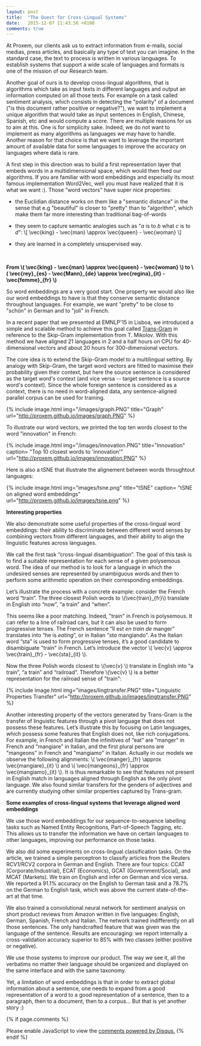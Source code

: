 ```yaml
---
layout: post
title:  "The Quest for Cross-Lingual Systems"
date:   2015-12-07 11:43:56 +0100
comments: true
---
```


At Proxem, our clients ask us to extract information from e-mails, social medias, press articles, and basically any type of text you can imagine. In the standard case, the text to process is written in various languages. To establish systems that support a wide scale of languages and formats is one of the mission of our Research team.

Another goal of ours is to develop cross-lingual algorithms, that is algorithms which take as input texts in different languages and output an information computed on all those texts. For example on a task called sentiment analysis, which consists in detecting the "polarity" of a document ("is this document rather positive or negative?"), we want to implement a unique algorithm that would take as input sentences in English, Chinese, Spanish, etc and would compute a score. There are multiple reasons for us to aim at this. One is for simplicity sake. Indeed, we do not want to implement as many algorithms as languages we may have to handle. Another reason for that choice is that we want to leverage the important amount of available data for some languages to improve the accuracy on languages where data is rare.

A first step in this direction was to build a first representation layer that embeds words in a multidimensional space, which would then feed our algorithms. If you are familiar with word embeddings and especially its most famous implementation Word2Vec, well you must have realized that it is what we want :). Those "word vectors" have super nice properties:

+ the Euclidian distance works on them like a "semantic distance" in the sense that e.g "beautiful" is closer to "pretty" than to "algorithm", which make them far more interesting than traditional bag-of-words

+ they seem to capture semantic analogies such as "*a* is to *b* what *c* is to *d*": \\[ \vec{king} - \vec{man} \approx \vec{queen} - \vec{woman} \\]

+ they are learned in a completely unsupervised way.

<br>

**From \\( \vec{king} - \vec{man} \approx \vec{queen} - \vec{woman} \\) to \\( \vec{rey}\_{es} - \vec{Mann}\_{de} \approx \vec{regina}\_{it} - \vec{femme}\_{fr} \\)**

So word embeddings are a very good start. One property we would also like our word embeddings to have is that they conserve semantic distance throughout languages. For example, we want "pretty" to be close to "schön" in German and to "joli" in French.

In a recent paper that we presented at EMNLP'15 in Lisboa, we introduced a simple and scalable method to achieve this goal called [Trans-Gram][article] in reference to the Skip-Gram implementation from T. Mikolov. With this method we have aligned 21 languages in 2 and a half hours on CPU for 40-dimensional vectors and about 20 hours for 300-dimensional vectors.

The core idea is to extend the Skip-Gram model to a multilingual setting. By analogy with Skip-Gram, the target word vectors are fitted to maximise their probability given their context, but here the source sentence is considered as the target word's context (and vice versa -- target sentence is a source word's context). Since the whole foreign sentence is considered as a context, there is no need in word-aligned data, any sentence-aligned parallel corpus can be used for training.

{% include image.html img="/images/graph.PNG" title="Graph" url="http://proxem.github.io/images/graph.PNG" %}

To illustrate our word vectors, we printed the top ten words closest to the word "innovation" in French:

{% include image.html img="/images/innovation.PNG" title="Innovation" caption= "Top 10 closest words to 'innovation'" url="http://proxem.github.io/images/innovation.PNG" %}

Here is also a tSNE that illustrate the alignement between words throughtout languages:

{% include image.html img="images/tsne.png" title="tSNE" caption= "tSNE on aligned word embeddings" url="http://proxem.github.io/images/tsne.png" %}

**Interesting properties**

We also demonstrate some useful properties of the cross-lingual word embeddings: their ability to discriminate between different word senses by combining vectors from different languages, and their ability to align the linguistic features across languages.

We call the first task “cross-lingual disambiguation”. The goal of this task is to find a suitable representation for each sense of a given polysemous word. The idea of our method is to look for a language in which the undesired senses are represented by unambiguous words and then to perform some arithmetic operation on their corresponding embeddings. 

Let’s illustrate the process with a concrete example: consider the French word “train”. The three closest Polish words to \\(\vec{train}_{fr}\\) translate in English into “now”, “a train” and “when”. 

This seems like a poor matching. Indeed, "train" in French is polysemous. It can refer to a line of railroad cars, but it can also be used to form progressive tenses. The French sentence “Il est *en train de* manger” translates into “he is *eating*”, or in Italian “*sta* mangiando”. As the Italian word “sta” is used to form progressive tenses, it’s a good candidate to disambiguate "train" in French. Let’s introduce the vector 
\\( \vec{v} \approx \vec{train}\_{fr} - \vec{sta}\_{it} \\).

Now the three Polish words closest to \\(\vec{v} \\)  translate in English into “a train”, “a train” and “railroad”. Therefore \\(\vec{v} \\) is a better representation for the railroad sense of "train":

{% include image.html img="images/lingtransfer.PNG" title="Linguistic Properties Transfer" url="http://proxem.github.io/images/lingtransfer.PNG" %}

Another interesting property of the vectors generated by Trans-Gram is the transfer of linguistic features through a pivot language that does not possess these features. Let’s illustrate this by focusing on Latin languages, which possess some features that English does not, like rich conjugations. For example, in French and Italian the infinitives of “eat” are "manger" in French and "mangiare" in Italian, and the first plural persons are "mangeons" in French and "mangiamo" in Italian. Actually in our models we observe the following alignments: \\( \vec{manger}\_{fr} \approx \vec{mangiare}\_{it} \\) and \\( \vec{mangeons}\_{fr} \approx \vec{mangiamo}\_{it} \\). It is thus remarkable to see that features not present in English match in languages aligned through English as the only pivot language. We also found similar transfers for the genders of adjectives and are currently studying other similar properties captured by Trans-gram.

**Some examples of cross-lingual systems that leverage aligned word embeddings**

We use those word embeddings for our sequence-to-sequence labelling tasks such as Named Entity Recognitions, Part-of-Speech Tagging, etc. This allows us to transfer the information we have on certain languages to other languages, improving our performance on those tasks. 

We also did some experiments on cross-lingual classification tasks. On the article, we trained a simple perceptron to classify articles from the Reuters RCV1/RCV2 corpora in German and English. There are four topics: CCAT (Corporate/Industrial), ECAT (Economics), GCAT (Government/Social), and MCAT (Markets). We train on English and infer on German and vice versa. We reported a 91.1% accuracy on the English to German task and a 78.7% on the German to English task, which was above the current state-of-the-art at that time.

We also trained a convolutional neural network for sentiment analysis on short product reviews from Amazon written in five languages: English, German, Spanish, French and Italian. The network trained indifferently on all those sentences. The only handcrafted feature that was given was the language of the sentence. Results are encouraging: we report internally a cross-validation accuracy superior to 85% with two classes (either positive or negative).

We use those systems to improve our product. The way we see it, all the verbatims no matter their language should be organized and displayed on the same interface and with the same taxonomy.

Yet, a limitation of word embeddings is that in order to extract global information about a sentence, one needs to expand from a good representation of a word to a good representation of a sentence, then to a paragraph, then to a document, then to a corpus... But that is yet another story :)

[article]: http://www.aclweb.org/anthology/D/D15/D15-1131.pdf

{% if page.comments %}
<div id="disqus_thread"></div>
<script>
/**
* RECOMMENDED CONFIGURATION VARIABLES: EDIT AND UNCOMMENT THE SECTION BELOW TO INSERT DYNAMIC VALUES FROM YOUR PLATFORM OR CMS.
* LEARN WHY DEFINING THESE VARIABLES IS IMPORTANT: https://disqus.com/admin/universalcode/#configuration-variables
*/
/*
var disqus_config = function () {
this.page.url = PAGE_URL; // Replace PAGE_URL with your page's canonical URL variable
this.page.identifier = PAGE_IDENTIFIER; // Replace PAGE_IDENTIFIER with your page's unique identifier variable
};
*/
var disqus_developer = 1;
(function() { // DON'T EDIT BELOW THIS LINE
var d = document, s = d.createElement('script');

s.src = '//proxem.disqus.com/embed.js';

s.setAttribute('data-timestamp', +new Date());
(d.head || d.body).appendChild(s);
})();
</script>
<noscript>Please enable JavaScript to view the <a href="https://disqus.com/?ref_noscript" rel="nofollow">comments powered by Disqus.</a></noscript>
{% endif %}